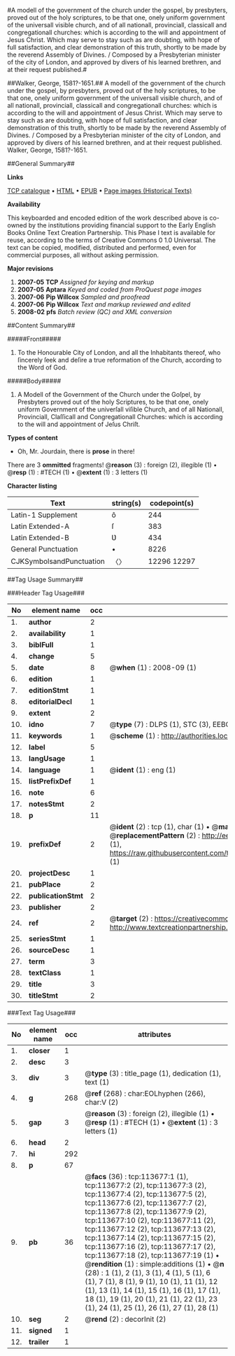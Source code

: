 #A modell of the government of the church under the gospel, by presbyters, proved out of the holy scriptures, to be that one, onely uniform government of the universall visible church, and of all nationall, provinciall, classicall and congregationall churches: which is according to the will and appointment of Jesus Christ. Which may serve to stay such as are doubting, with hope of full satisfaction, and clear demonstration of this truth, shortly to be made by the reverend Assembly of Divines. / Composed by a Presbyterian minister of the city of London, and approved by divers of his learned brethren, and at their request published.#

##Walker, George, 1581?-1651.##
A modell of the government of the church under the gospel, by presbyters, proved out of the holy scriptures, to be that one, onely uniform government of the universall visible church, and of all nationall, provinciall, classicall and congregationall churches: which is according to the will and appointment of Jesus Christ. Which may serve to stay such as are doubting, with hope of full satisfaction, and clear demonstration of this truth, shortly to be made by the reverend Assembly of Divines. / Composed by a Presbyterian minister of the city of London, and approved by divers of his learned brethren, and at their request published.
Walker, George, 1581?-1651.

##General Summary##

**Links**

[TCP catalogue](http://www.ota.ox.ac.uk/tcp/)  • 
[HTML](http://tei.it.ox.ac.uk/tcp/Texts-HTML/free/A96/A96941.html)  • 
[EPUB](http://tei.it.ox.ac.uk/tcp/Texts-EPUB/free/A96/A96941.epub) • 
[Page images (Historical Texts)](https://data.historicaltexts.jisc.ac.uk/view?pubId=eebo-99861540e&pageId=eebo-99861540e-113677-1)

**Availability**

This keyboarded and encoded edition of the
	       work described above is co-owned by the institutions
	       providing financial support to the Early English Books
	       Online Text Creation Partnership. This Phase I text is
	       available for reuse, according to the terms of Creative
	       Commons 0 1.0 Universal. The text can be copied,
	       modified, distributed and performed, even for
	       commercial purposes, all without asking permission.

**Major revisions**

1. __2007-05__ __TCP__ *Assigned for keying and markup*
1. __2007-05__ __Aptara__ *Keyed and coded from ProQuest page images*
1. __2007-06__ __Pip Willcox__ *Sampled and proofread*
1. __2007-06__ __Pip Willcox__ *Text and markup reviewed and edited*
1. __2008-02__ __pfs__ *Batch review (QC) and XML conversion*

##Content Summary##

#####Front#####

1. To the Honourable City of London,
and all the Inhabitants thereof, who ſincerely
ſeek and deſire a true reformation of the
Church, according to the Word of God.

#####Body#####

1. A Modell of the Government of the
Church under the Goſpel, by Presbyters proved
out of the holy Scriptures, to be that one,
onely uniform Government of the univerſall
viſible Church, and of all Nationall, Provinciall,
Claſſicall and Congregationall
Churches: which is according
to the will and appointment
of Jeſus
Chriſt.

**Types of content**

  * Oh, Mr. Jourdain, there is **prose** in there!

There are 3 **ommitted** fragments! 
 @__reason__ (3) : foreign (2), illegible (1)  •  @__resp__ (1) : #TECH (1)  •  @__extent__ (1) : 3 letters (1)

**Character listing**


|Text|string(s)|codepoint(s)|
|---|---|---|
|Latin-1 Supplement|ô|244|
|Latin Extended-A|ſ|383|
|Latin Extended-B|Ʋ|434|
|General Punctuation|•|8226|
|CJKSymbolsandPunctuation|〈〉|12296 12297|

##Tag Usage Summary##

###Header Tag Usage###

|No|element name|occ|attributes|
|---|---|---|---|
|1.|__author__|2||
|2.|__availability__|1||
|3.|__biblFull__|1||
|4.|__change__|5||
|5.|__date__|8| @__when__ (1) : 2008-09 (1)|
|6.|__edition__|1||
|7.|__editionStmt__|1||
|8.|__editorialDecl__|1||
|9.|__extent__|2||
|10.|__idno__|7| @__type__ (7) : DLPS (1), STC (3), EEBO-CITATION (1), PROQUEST (1), VID (1)|
|11.|__keywords__|1| @__scheme__ (1) : http://authorities.loc.gov/ (1)|
|12.|__label__|5||
|13.|__langUsage__|1||
|14.|__language__|1| @__ident__ (1) : eng (1)|
|15.|__listPrefixDef__|1||
|16.|__note__|6||
|17.|__notesStmt__|2||
|18.|__p__|11||
|19.|__prefixDef__|2| @__ident__ (2) : tcp (1), char (1)  •  @__matchPattern__ (2) : ([0-9\-]+):([0-9IVX]+) (1), (.+) (1)  •  @__replacementPattern__ (2) : http://eebo.chadwyck.com/downloadtiff?vid=$1&page=$2 (1), https://raw.githubusercontent.com/textcreationpartnership/Texts/master/tcpchars.xml#$1 (1)|
|20.|__projectDesc__|1||
|21.|__pubPlace__|2||
|22.|__publicationStmt__|2||
|23.|__publisher__|2||
|24.|__ref__|2| @__target__ (2) : https://creativecommons.org/publicdomain/zero/1.0/ (1), http://www.textcreationpartnership.org/docs/. (1)|
|25.|__seriesStmt__|1||
|26.|__sourceDesc__|1||
|27.|__term__|3||
|28.|__textClass__|1||
|29.|__title__|3||
|30.|__titleStmt__|2||


###Text Tag Usage###

|No|element name|occ|attributes|
|---|---|---|---|
|1.|__closer__|1||
|2.|__desc__|3||
|3.|__div__|3| @__type__ (3) : title_page (1), dedication (1), text (1)|
|4.|__g__|268| @__ref__ (268) : char:EOLhyphen (266), char:V (2)|
|5.|__gap__|3| @__reason__ (3) : foreign (2), illegible (1)  •  @__resp__ (1) : #TECH (1)  •  @__extent__ (1) : 3 letters (1)|
|6.|__head__|2||
|7.|__hi__|292||
|8.|__p__|67||
|9.|__pb__|36| @__facs__ (36) : tcp:113677:1 (1), tcp:113677:2 (2), tcp:113677:3 (2), tcp:113677:4 (2), tcp:113677:5 (2), tcp:113677:6 (2), tcp:113677:7 (2), tcp:113677:8 (2), tcp:113677:9 (2), tcp:113677:10 (2), tcp:113677:11 (2), tcp:113677:12 (2), tcp:113677:13 (2), tcp:113677:14 (2), tcp:113677:15 (2), tcp:113677:16 (2), tcp:113677:17 (2), tcp:113677:18 (2), tcp:113677:19 (1)  •  @__rendition__ (1) : simple:additions (1)  •  @__n__ (28) : 1 (1), 2 (1), 3 (1), 4 (1), 5 (1), 6 (1), 7 (1), 8 (1), 9 (1), 10 (1), 11 (1), 12 (1), 13 (1), 14 (1), 15 (1), 16 (1), 17 (1), 18 (1), 19 (1), 20 (1), 21 (1), 22 (1), 23 (1), 24 (1), 25 (1), 26 (1), 27 (1), 28 (1)|
|10.|__seg__|2| @__rend__ (2) : decorInit (2)|
|11.|__signed__|1||
|12.|__trailer__|1||
